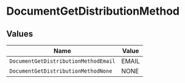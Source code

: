 # DocumentGetDistributionMethod


## Values

| Name                                 | Value                                |
| ------------------------------------ | ------------------------------------ |
| `DocumentGetDistributionMethodEmail` | EMAIL                                |
| `DocumentGetDistributionMethodNone`  | NONE                                 |